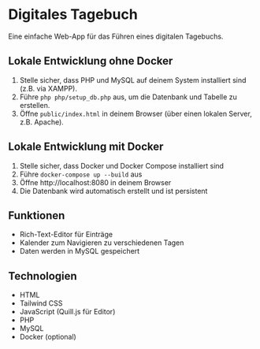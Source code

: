 # Digitales Tagebuch

Eine einfache Web-App für das Führen eines digitalen Tagebuchs.

## Lokale Entwicklung ohne Docker

1. Stelle sicher, dass PHP und MySQL auf deinem System installiert sind (z.B. via XAMPP).
2. Führe `php php/setup_db.php` aus, um die Datenbank und Tabelle zu erstellen.
3. Öffne `public/index.html` in deinem Browser (über einen lokalen Server, z.B. Apache).

## Lokale Entwicklung mit Docker

1. Stelle sicher, dass Docker und Docker Compose installiert sind
2. Führe `docker-compose up --build` aus
3. Öffne http://localhost:8080 in deinem Browser
4. Die Datenbank wird automatisch erstellt und ist persistent

## Funktionen

- Rich-Text-Editor für Einträge
- Kalender zum Navigieren zu verschiedenen Tagen
- Daten werden in MySQL gespeichert

## Technologien

- HTML
- Tailwind CSS
- JavaScript (Quill.js für Editor)
- PHP
- MySQL
- Docker (optional)